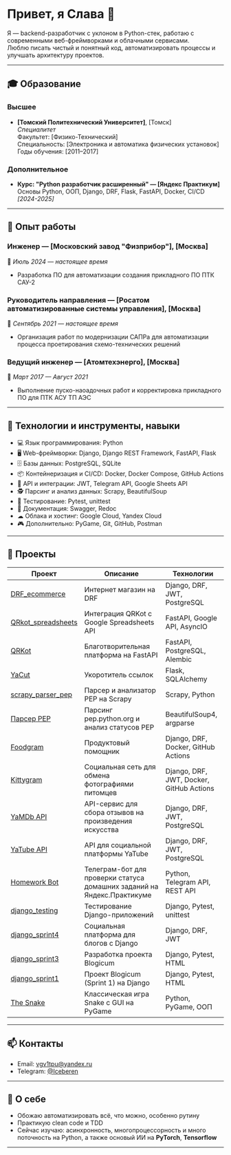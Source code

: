 # Привет, я Слава 👋

Я — backend-разработчик с уклоном в Python-стек, работаю с современными веб-фреймворками и облачными сервисами.   
Люблю писать чистый и понятный код, автоматизировать процессы и улучшать архитектуру проектов.

---

## 🎓 Образование

### Высшее
- **[Томский Политехнический Университет]**, [Томск]  
  _Специалитет_  
  Факультет: [Физико-Технический]   
  Специальность: [Электроника и автоматика физических установок]
  Годы обучения: [2011–2017]

### Дополнительное
- **Курс: "Python разработчик расширенный" — [Яндекс Практикум]**  
  Основы Python, ООП, Django, DRF, Flask, FastAPI, Docker, CI/CD  
  _[2024-2025]_  

---

## 💼 Опыт работы

### Инженер — [Московский завод "Физприбор"], [Москва]  
📆 _Июль 2024 — настоящее время_  
- Разработка ПО для автоматизации создания прикладного ПО ПТК САУ-2

### Руководитель направления — [Росатом автоматизированные системы управления], [Москва]
📆 _Сентябрь 2021 — настоящее время_  
- Организация работ по модернизации САПРа для автоматизации процесса проетирования схемо-технических решений

### Ведущий инженер — [Атомтехэнерго], [Москва]  
📆 _Март 2017 — Август 2021_  
- Выполнение пуско-наоадочных работ и корректировка прикладного ПО для ПТК АСУ ТП АЭС

---

## 🚀 Технологии и инструменты, навыки

- 💻 Язык программирования: Python
- 🖥 Web-фреймворки: Django, Django REST Framework, FastAPI, Flask
- 🗄 Базы данных: PostgreSQL, SQLite
- 📦 Контейнеризация и CI/CD: Docker, Docker Compose, GitHub Actions
- 🔌 API и интеграции: JWT, Telegram API, Google Sheets API
- 🕵 Парсинг и анализ данных: Scrapy, BeautifulSoup
- 🧪 Тестирование: Pytest, unittest
- 📄 Документация: Swagger, Redoc
- ☁ Облака и хостинг: Google Cloud, Yandex Cloud
- 🎮 Дополнительно: PyGame, Git, GitHub, Postman

---

## 📌 Проекты

| Проект | Описание | Технологии |
|--------|----------|------------|
| [DRF_ecommerce](https://github.com/Iceberen/drf_ecommerce) | Интернет магазин на DRF | Django, DRF, JWT, PostgreSQL |
| [QRkot_spreadsheets](https://github.com/Iceberen/QRkot_spreadsheets) | Интеграция QRKot с Google Spreadsheets API | FastAPI, Google API, AsyncIO |
| [QRKot](https://github.com/Iceberen/cat_charity_fund) | Благотворительная платформа на FastAPI | FastAPI, PostgreSQL, Alembic |
| [YaCut](https://github.com/Iceberen/yacut) | Укоротитель ссылок | Flask, SQLAlchemy |
| [scrapy_parser_pep](https://github.com/Iceberen/scrapy_parser_pep) | Парсер и анализатор PEP на Scrapy | Scrapy, Python |
| [Парсер PEP](https://github.com/Iceberen/bs4_parser_pep) | Парсинг pep.python.org и анализ статусов PEP | BeautifulSoup4, argparse |
| [Foodgram](https://github.com/Iceberen/foodgram) | Продуктовый помощник | Django, DRF, Docker, GitHub Actions |
| [Kittygram](https://github.com/Iceberen/kittygram_final) | Социальная сеть для обмена фотографиями питомцев | Django, DRF, JWT, Docker, GitHub Actions |
| [YaMDb API](https://github.com/Iceberen/api_yamdb) | API-сервис для сбора отзывов на произведения искусства | Django, DRF, JWT, PostgreSQL |
| [YaTube API](https://github.com/Iceberen/api_final_yatube) | API для социальной платформы YaTube | Django, DRF, JWT, PostgreSQL |
| [Homework Bot](https://github.com/Iceberen/homework_bot) | Телеграм-бот для проверки статуса домашних заданий на Яндекс.Практикуме | Python, Telegram API, REST API |
| [django_testing](https://github.com/Iceberen/django_testing) | Тестирование Django-приложений | Django, Pytest, unittest |
| [django_sprint4](https://github.com/Iceberen/django_sprint4) | Социальная платформа для блогов с Django | Django, DRF, JWT |
| [django_sprint3](https://github.com/Iceberen/django_sprint3) | Разработка проекта Blogicum | Django, Pytest, HTML |
| [django_sprint1](https://github.com/Iceberen/django_sprint1) | Проект Blogicum (Sprint 1) на Django | Django, Pytest, HTML |
| [The Snake](https://github.com/Iceberen/the_snake) | Классическая игра Snake с GUI на PyGame | Python, PyGame, ООП |

---

## 📫 Контакты
- Email: vgv1tpu@yandex.ru
- Telegram: [@Iceberen](https://t.me/Iceberen)

---

## 🧠 О себе
- Обожаю автоматизировать всё, что можно, особенно рутину
- Практикую clean code и TDD
- Сейчас изучаю: асинхронность, многопроцессорность и много поточность на Python, а также основый ИИ на **PyTorch**, **Tensorflow**

---
